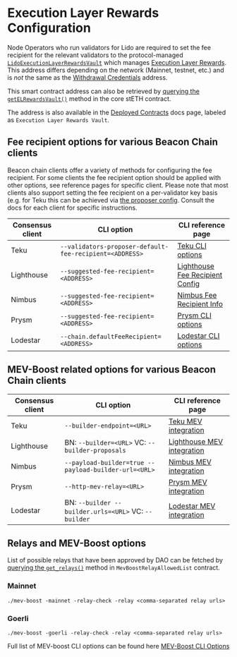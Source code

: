 # Execution Layer Rewards Configuration

Node Operators who run validators for Lido are required to set the fee recipient for the relevant validators to the protocol-managed [`LidoExecutionLayerRewardsVault`](/contracts/lido-execution-layer-rewards-vault) which manages [Execution Layer Rewards](/contracts/lido#execution-layer-rewards). This address differs depending on the network (Mainnet, testnet, etc.) and is _not_ the same as the [Withdrawal Credentials](/contracts/lido#getwithdrawalcredentials) address.

This smart contract address can also be retrieved by [querying the `getELRewardsVault()`](/contracts/lido#getelrewardsvault) method in the core stETH contract.

The address is also available in the [Deployed Contracts] docs page, labeled as `Execution Layer Rewards Vault`.

[deployed contracts]: /deployed-contracts

## Fee recipient options for various Beacon Chain clients

Beacon chain clients offer a variety of methods for configuring the fee recipient.
For some clients the fee recipient option should be applied with other options, see reference pages for specific client. Please note that most clients also support setting the fee recipient on a per-validator key basis (e.g. for Teku this can be achieved via [the proposer config](https://docs.teku.consensys.net/en/latest/Reference/CLI/CLI-Syntax/#validators-proposer-config). Consult the docs for each client for specific instructions.

| Consensus client | CLI option                                              | CLI reference page                |
| ---------------- | ------------------------------------------------------- | --------------------------------- |
| Teku             | `--validators-proposer-default-fee-recipient=<ADDRESS>` | [Teku CLI options]                |
| Lighthouse       | `--suggested-fee-recipient=<ADDRESS>`                   | [Lighthouse Fee Recipient Config] |
| Nimbus           | `--suggested-fee-recipient=<ADDRESS>`                   | [Nimbus Fee Recipient Info]       |
| Prysm            | `--suggested-fee-recipient=<ADDRESS>`                   | [Prysm CLI options]               |
| Lodestar         | `--chain.defaultFeeRecipient=<ADDRESS>`                 | [Lodestar CLI options]            |

[teku cli options]: https://docs.teku.consensys.net/en/latest/Reference/CLI/CLI-Syntax/#validators-proposer-default-fee-recipient
[nimbus fee recipient info]: https://nimbus.guide/suggested-fee-recipient.html
[lighthouse fee recipient config]: https://lighthouse-book.sigmaprime.io/suggested-fee-recipient.html?highlight=fee%20recipient#suggested-fee-recipient
[lodestar cli options]: https://chainsafe.github.io/lodestar/reference/cli/
[prysm cli options]: https://docs.prylabs.network/docs/execution-node/fee-recipient

## MEV-Boost related options for various Beacon Chain clients

| Consensus client | CLI option                                           | CLI reference page           |
| ---------------- | ---------------------------------------------------- | ---------------------------- |
| Teku             | `--builder-endpoint=<URL>`                           | [Teku MEV integration]       |
| Lighthouse       | BN: `--builder=<URL>` VC: `--builder-proposals`      | [Lighthouse MEV integration] |
| Nimbus           | `--payload-builder=true --payload-builder-url=<URL>` | [Nimbus MEV integration]     |
| Prysm            | `--http-mev-relay=<URL>`                             | [Prysm MEV integration]      |
| Lodestar         | BN: `--builder --builder.urls=<URL>` VC: `--builder` | [Lodestar MEV integration]   |

[teku mev integration]: https://docs.teku.consensys.net/en/latest/Reference/CLI/CLI-Syntax/#builder-endpoint
[nimbus mev integration]: https://nimbus.guide/external-block-builder.html
[lighthouse mev integration]: https://lighthouse-book.sigmaprime.io/builders.html
[lodestar mev integration]: https://chainsafe.github.io/lodestar/usage/mev-integration/
[prysm mev integration]: https://docs.prylabs.network/docs/prysm-usage/parameters

## Relays and MEV-Boost options

List of possible relays that have been approved by DAO can be fetched by [querying the `get_relays()`](/contracts/mev-boost-relays-allowed-list#get_relays) method in `MevBoostRelayAllowedList` contract.

### Mainnet

```shell
./mev-boost -mainnet -relay-check -relay <comma-separated relay urls>
```

### Goerli

```shell
./mev-boost -goerli -relay-check -relay <comma-separated relay urls>
```

Full list of MEV-boost CLI options can be found here [MEV-Boost CLI Options]

[mev-boost cli options]: https://github.com/flashbots/mev-boost#mev-boost-cli-arguments
